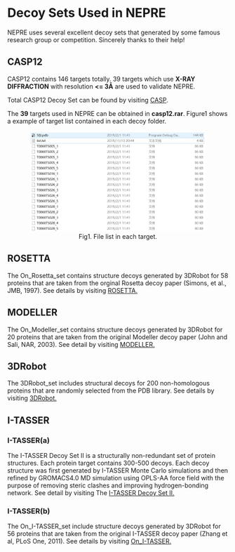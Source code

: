 # Decoy Sets Used in NEPRE
NEPRE uses several excellent decoy sets that generated by some famous research group or competition. Sincerely thanks to their help!
## CASP12
CASP12 contains 146 targets totally. 39 targets which use **X-RAY DIFFRACTION** with resolution **<= 3Å** are used to validate NEPRE.  

Total CASP12 Decoy Set can be found by visiting [CASP](http://predictioncenter.org/).  
  
The **39** targets used in NEPRE can be obtained in **casp12.rar**. Figure1 shows a example of target list contained in each decoy folder.
<div align="center">
<img style="flex-grow:1; flex-shrink:1; border: 0px solid black;" src="./pic1.JPG" width="400" />
</div> 
<center>Fig1. File list in each target. </center>


## ROSETTA
The On_Rosetta_set contains structure decoys generated by 3DRobot for 58 proteins that are taken from the orginal Rosetta decoy paper (Simons, et al., JMB, 1997). See details by visiting [ROSETTA.](https://zhanglab.ccmb.med.umich.edu/3DRobot/decoys/)
## MODELLER
The On_Modeller_set contains structure decoys generated by 3DRobot for 20 proteins that are taken from the original Modeller decoy paper (John and Sali, NAR, 2003). See detail by visiting [MODELLER.]()

## 3DRobot
The 3DRobot_set includes structural decoys for 200 non-homologous proteins that are randomly selected from the PDB library. See details by visiting [3DRobot.](https://zhanglab.ccmb.med.umich.edu/3DRobot/decoys/)

## I-TASSER
### I-TASSER(a)
The I-TASSER Decoy Set II is a structurally non-redundant set of protein structures. Each protein target contains 300-500 decoys. Each decoy structure was first generated by I-TASSER Monte Carlo simulations and then refined by GROMACS4.0 MD simulation using OPLS-AA force field with the purpose of removing steric clashes and improving hydrogen-bonding network. See detail by visiting The [I-TASSER Decoy Set II.](https://zhanglab.ccmb.med.umich.edu/decoys/)

### I-TASSER(b)
The On_I-TASSER_set include structure decoys generated by 3DRobot for 56 proteins that are taken from the original I-TASSER decoy paper (Zhang et al, PLoS One, 2011). See details by visiting [On_I-TASSER.](https://zhanglab.ccmb.med.umich.edu/3DRobot/decoys/)

